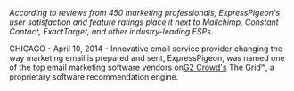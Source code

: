 *According to reviews from 450 marketing professionals, ExpressPigeon&apos;s
user satisfaction and feature ratings place it next to Mailchimp,
Constant Contact, ExactTarget, and other industry-leading ESPs.*

CHICAGO - April 10, 2014 - Innovative email service provider changing
the way marketing email is prepared and sent, ExpressPigeon, was named
one of the top email marketing software vendors on[G2
Crowd&apos;s](http://www.g2crowd.com/) The Grid℠, a proprietary software
recommendation engine.